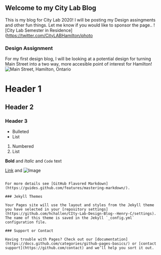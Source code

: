 ## Welcome to my City Lab Blog
This is my blog for City Lab 2020! I will be posting my Design assingments and other fun things. Let me know if you would like to sponsor the page..
![City Lab Semester in Residence](https://twitter.com/CityLABHamilton/photo


### Design Assignment 
For my first design blog, I will be looking at a potential design for turning Main Street into a two way, more accesible point of interest for Hamilton!
![Main Street, Hamilton, Ontario](https://upload.wikimedia.org/wikipedia/commons/c/cb/MainEastHamilton.JPG)




# Header 1
## Header 2
### Header 3

- Bulleted
- List

1. Numbered
2. List

**Bold** and _Italic_ and `Code` text

[Link](url) and ![Image](src)
```

For more details see [GitHub Flavored Markdown](https://guides.github.com/features/mastering-markdown/).

### Jekyll Themes

Your Pages site will use the layout and styles from the Jekyll theme you have selected in your [repository settings](https://github.com/hchallen/CIty-Lab-Design-Blog--Henry-C/settings). The name of this theme is saved in the Jekyll `_config.yml` configuration file.

### Support or Contact

Having trouble with Pages? Check out our [documentation](https://docs.github.com/categories/github-pages-basics/) or [contact support](https://github.com/contact) and we’ll help you sort it out.
